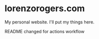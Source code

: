 # lorenzorogers.com

My personal website. I'll put my things here.

README changed for actions workflow
